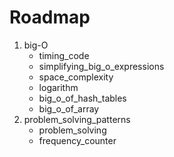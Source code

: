<h1>Roadmap</h1>
<ol>
    <li>
    big-O
    <ul>
        <li>timing_code</li>
        <li>simplifying_big_o_expressions</li>
        <li>space_complexity</li>
        <li>logarithm</li>
        <li>big_o_of_hash_tables</li>
        <li>big_o_of_array</li>
    </ul>
    <li>
    problem_solving_patterns
    <ul>
        <li>problem_solving</li>
        <li>frequency_counter</li>
    </ul>
    </li>
</ol>